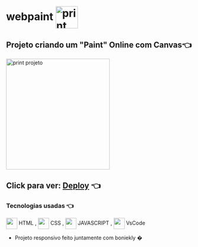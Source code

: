 # webpaint <img alt='print projeto' align="center" height="60" width="60" src="https://media2.giphy.com/media/Z9EiMJQU8YgLtWIfvo/giphy.gif">
[//]: <> (../master/assets/img/print.png) 
## Projeto criando um "Paint" Online com Canvas👈 
    

<img alt='print projeto' align="center" height="300" width="280" src="../master/img/">

## Click para ver: <a href='https://joaogabrielz.github.io/webpaint/'>Deploy</a> 👈 

### Tecnologias usadas 👈 
<img align="center" height="30" width="30" src="https://cdn.jsdelivr.net/gh/devicons/devicon/icons/html5/html5-original.svg"> HTML , 
<img align="center" height="30" width="30" src="https://cdn.jsdelivr.net/gh/devicons/devicon/icons/css3/css3-original.svg"> CSS , 
<img align="center" height="30" width="30" src="https://cdn.jsdelivr.net/gh/devicons/devicon/icons/javascript/javascript-original.svg"> JAVASCRIPT , 
<img align="center" height="30" width="30" src="https://cdn.jsdelivr.net/gh/devicons/devicon/icons/vscode/vscode-original.svg"> VsCode 
- Projeto responsivo feito juntamente com boniekly �
